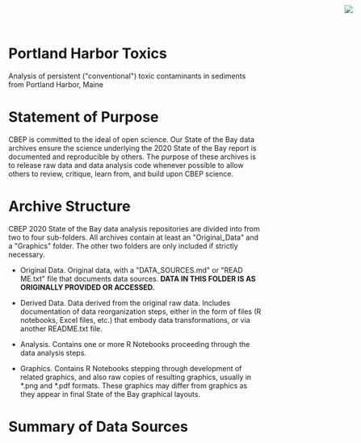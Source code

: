 # Portland Harbor Toxics

<img
    src="https://www.cascobayestuary.org/wp-content/uploads/2014/04/logo_sm.jpg"
    style="position:absolute;top:10px;right:50px;" />

Analysis of persistent ("conventional") toxic contaminants in sediments from Portland Harbor, Maine

# Statement of Purpose
CBEP is committed to the ideal of open science.  Our State of the Bay data archives ensure the science underlying the 2020 State of the Bay report is documented and reproducible by others. The purpose of these archives is to release raw data and data analysis code whenever possible to allow others to review, critique, learn from, and build upon CBEP science. 

# Archive Structure
 CBEP 2020 State of the Bay data analysis repositories are divided into from two to four sub-folders.  All archives contain at least an "Original_Data" and a "Graphics" folder.  The other two folders are only included if strictly necessary. 

- Original Data.  Original data, with a "DATA_SOURCES.md" or "READ ME.txt" file that documents data sources.
**DATA IN THIS FOLDER IS AS ORIGINALLY PROVIDED OR ACCESSED.** 

- Derived Data.  Data derived from the original raw data.  Includes documentation of data reorganization steps, either in the form of files (R notebooks, Excel files, etc.) that embody data transformations, or via another README.txt file.  
- Analysis.  Contains one or more R Notebooks proceeding through the data analysis steps.  
- Graphics.  Contains R Notebooks stepping through development of related graphics, and also raw copies of resulting graphics, usually in \*.png and \*.pdf formats.  These graphics may differ from graphics as they appear in final State of the Bay graphical layouts.  

# Summary of Data Sources
